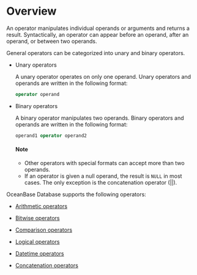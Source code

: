 # Overview

An operator manipulates individual operands or arguments and returns a result. Syntactically, an operator can appear before an operand, after an operand, or between two operands.

General operators can be categorized into unary and binary operators.

* Unary operators

   A unary operator operates on only one operand. Unary operators and operands are written in the following format:

   ```sql
   operator operand
   ```

* Binary operators

   A binary operator manipulates two operands. Binary operators and operands are written in the following format:

   ```sql
   operand1 operator operand2
   ```

  <main id="notice" type='explain'>
    <h4>Note</h4>
    <ul>
    <li>Other operators with special formats can accept more than two operands. </li>
    <li>If an operator is given a null operand, the result is <code>NULL</code> in most cases. The only exception is the concatenation operator (||). </li>
    </ul>
  </main>

OceanBase Database supports the following operators:

* [Arithmetic operators](../2.operator-of-mysql-mode/3.arithmetic-operators-of-mysql-mode.md)

* [Bitwise operators](../2.operator-of-mysql-mode/4.bitwise-operators-of-mysql-mode.md)

* [Comparison operators](../2.operator-of-mysql-mode/5.comparison-operators-of-mysql-mode.md)

* [Logical operators](../2.operator-of-mysql-mode/6.logical-operators-of-mysql-mode.md)

* [Datetime operators](../2.operator-of-mysql-mode/8.date-and-time-operators-of-mysql-mode.md)

* [Concatenation operators](../2.operator-of-mysql-mode/9.character-concatenation-operators-of-mysql-mode.md)
